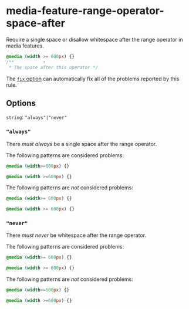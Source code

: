 # media-feature-range-operator-space-after

Require a single space or disallow whitespace after the range operator in media features.

<!-- prettier-ignore -->
```css
@media (width >= 600px) {}
/**           ↑
 * The space after this operator */
```

The [`fix` option](https://github.com/stylelint/stylelint/tree/14.2.0/docs/user-guide/usage/options.md#fix) can automatically fix all of the problems reported by this rule.

## Options

`string`: `"always"|"never"`

### `"always"`

There _must always_ be a single space after the range operator.

The following patterns are considered problems:

<!-- prettier-ignore -->
```css
@media (width>=600px) {}
```

<!-- prettier-ignore -->
```css
@media (width >=600px) {}
```

The following patterns are _not_ considered problems:

<!-- prettier-ignore -->
```css
@media (width>= 600px) {}
```

<!-- prettier-ignore -->
```css
@media (width >= 600px) {}
```

### `"never"`

There _must never_ be whitespace after the range operator.

The following patterns are considered problems:

<!-- prettier-ignore -->
```css
@media (width>= 600px) {}
```

<!-- prettier-ignore -->
```css
@media (width >= 600px) {}
```

The following patterns are _not_ considered problems:

<!-- prettier-ignore -->
```css
@media (width>=600px) {}
```

<!-- prettier-ignore -->
```css
@media (width >=600px) {}
```
